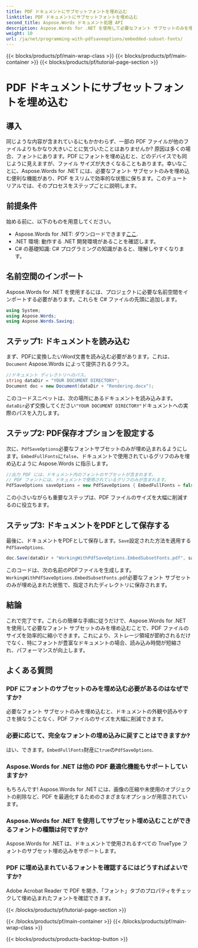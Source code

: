 ```yaml
---
title: PDF ドキュメントにサブセットフォントを埋め込む
linktitle: PDF ドキュメントにサブセットフォントを埋め込む
second_title: Aspose.Words ドキュメント処理 API
description: Aspose.Words for .NET を使用して必要なフォント サブセットのみを埋め込むことで、PDF ファイルのサイズを縮小します。ステップ バイ ステップ ガイドに従って、PDF を効率的に最適化します。
weight: 10
url: /ja/net/programming-with-pdfsaveoptions/embedded-subset-fonts/
---
```


{{< blocks/products/pf/main-wrap-class >}}
{{< blocks/products/pf/main-container >}}
{{< blocks/products/pf/tutorial-page-section >}}

# PDF ドキュメントにサブセットフォントを埋め込む

## 導入

同じような内容が含まれているにもかかわらず、一部の PDF ファイルが他のファイルよりもかなり大きいことに気づいたことはありませんか? 原因は多くの場合、フォントにあります。PDF にフォントを埋め込むと、どのデバイスでも同じように見えますが、ファイル サイズが大きくなることもあります。幸いなことに、Aspose.Words for .NET には、必要なフォント サブセットのみを埋め込む便利な機能があり、PDF をスリムで効率的な状態に保ちます。このチュートリアルでは、そのプロセスをステップごとに説明します。

## 前提条件

始める前に、以下のものを用意してください。

-  Aspose.Words for .NET: ダウンロードできます[ここ](https://releases.aspose.com/words/net/).
- .NET 環境: 動作する .NET 開発環境があることを確認します。
- C# の基礎知識: C# プログラミングの知識があると、理解しやすくなります。

## 名前空間のインポート

Aspose.Words for .NET を使用するには、プロジェクトに必要な名前空間をインポートする必要があります。これらを C# ファイルの先頭に追加します。

```csharp
using System;
using Aspose.Words;
using Aspose.Words.Saving;
```

## ステップ1: ドキュメントを読み込む

まず、PDFに変換したいWord文書を読み込む必要があります。これは、`Document` Aspose.Words によって提供されるクラス。

```csharp
//ドキュメント ディレクトリへのパス。
string dataDir = "YOUR DOCUMENT DIRECTORY";
Document doc = new Document(dataDir + "Rendering.docx");
```

このコードスニペットは、次の場所にあるドキュメントを読み込みます。`dataDir`必ず交換してください`"YOUR DOCUMENT DIRECTORY"`ドキュメントへの実際のパスを入力します。

## ステップ2: PDF保存オプションを設定する

次に、`PdfSaveOptions`必要なフォントサブセットのみが埋め込まれるようにします。`EmbedFullFonts`に`false`、ドキュメントで使用されているグリフのみを埋め込むように Aspose.Words に指示します。

```csharp
//出力 PDF には、ドキュメント内のフォントのサブセットが含まれます。
// PDF フォントには、ドキュメントで使用されているグリフのみが含まれます。
PdfSaveOptions saveOptions = new PdfSaveOptions { EmbedFullFonts = false };
```

この小さいながらも重要なステップは、PDF ファイルのサイズを大幅に削減するのに役立ちます。

## ステップ3: ドキュメントをPDFとして保存する

最後に、ドキュメントをPDFとして保存します。`Save`設定された方法を適用する`PdfSaveOptions`.

```csharp
doc.Save(dataDir + "WorkingWithPdfSaveOptions.EmbedSubsetFonts.pdf", saveOptions);
```

このコードは、次の名前のPDFファイルを生成します。`WorkingWithPdfSaveOptions.EmbedSubsetFonts.pdf`必要なフォント サブセットのみが埋め込まれた状態で、指定されたディレクトリに保存されます。

## 結論

これで完了です。これらの簡単な手順に従うだけで、Aspose.Words for .NET を使用して必要なフォント サブセットのみを埋め込むことで、PDF ファイルのサイズを効率的に縮小できます。これにより、ストレージ領域が節約されるだけでなく、特にフォントが豊富なドキュメントの場合、読み込み時間が短縮され、パフォーマンスが向上します。

## よくある質問

### PDF にフォントのサブセットのみを埋め込む必要があるのはなぜですか?
必要なフォント サブセットのみを埋め込むと、ドキュメントの外観や読みやすさを損なうことなく、PDF ファイルのサイズを大幅に削減できます。

### 必要に応じて、完全なフォントの埋め込みに戻すことはできますか?
はい、できます。`EmbedFullFonts`財産に`true`の`PdfSaveOptions`.

### Aspose.Words for .NET は他の PDF 最適化機能もサポートしていますか?
もちろんです! Aspose.Words for .NET には、画像の圧縮や未使用のオブジェクトの削除など、PDF を最適化するためのさまざまなオプションが用意されています。

### Aspose.Words for .NET を使用してサブセット埋め込むことができるフォントの種類は何ですか?
Aspose.Words for .NET は、ドキュメントで使用されるすべての TrueType フォントのサブセット埋め込みをサポートします。

### PDF に埋め込まれているフォントを確認するにはどうすればよいですか?
Adobe Acrobat Reader で PDF を開き、「フォント」タブのプロパティをチェックして埋め込まれたフォントを確認できます。

{{< /blocks/products/pf/tutorial-page-section >}}

{{< /blocks/products/pf/main-container >}}
{{< /blocks/products/pf/main-wrap-class >}}

{{< blocks/products/products-backtop-button >}}
